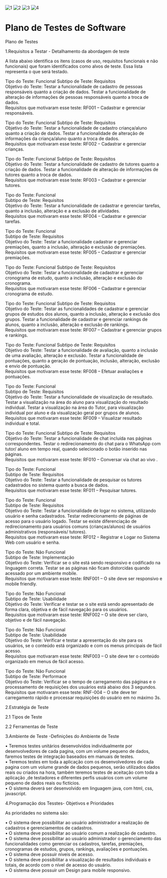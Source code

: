 ![1](https://user-images.githubusercontent.com/81273082/120940755-385f7800-c6f5-11eb-823e-4d74f9402372.JPG)
![2](https://user-images.githubusercontent.com/81273082/120940757-3e555900-c6f5-11eb-83c9-29dd714b2b59.JPG)
![3](https://user-images.githubusercontent.com/81273082/120940760-41e8e000-c6f5-11eb-9a33-2b4e1937ae62.JPG)
![4](https://user-images.githubusercontent.com/81273082/120940766-457c6700-c6f5-11eb-81d9-77751de139b7.JPG)
# Plano de Testes de Software

Plano de Testes


1.Requisitos a Testar - Detalhamento da abordagem de teste    
  
A lista abaixo identifica os itens (casos de uso, requisitos funcionais e não funcionais) que foram identificados como alvos de teste. Essa lista representa o que será testado. 



Tipo do Teste: 	Funcional 
Subtipo de Teste: 	Requisitos  
Objetivo do Teste: 	Testar a funcionalidade de cadastro de pessoas responsáveis quanto a criação de dados. Testar a funcionalidade de alteração de informações de pessoas responsáveis quanto a troca de dados.    
Requisitos que motivaram esse teste: 	RF001 – Cadastrar e gerenciar responsáveis.

Tipo do Teste: 	Funcional 
Subtipo de Teste: 	Requisitos  
Objetivo do Teste: 	Testar a funcionalidade de cadastro criança/aluno quanto a criação de dados. Testar a funcionalidade de alteração de informações da criança/aluno quanto a troca de dados.  
Requisitos que motivaram esse teste:	RF002 – Cadastrar e gerenciar crianças.

Tipo do Teste: 	Funcional 
Subtipo de Teste: 	Requisitos   
Objetivo do Teste: 	Testar a funcionalidade de cadastro de tutores quanto a criação de dados. Testar a funcionalidade de alteração de informações de tutores quanto a troca de dados.   
Requisitos que motivaram esse teste: 	RF003 – Cadastrar e gerenciar tutores.

Tipo do Teste: 	Funcional   
Subtipo de Teste: 	Requisitos   
Objetivo do Teste: 	Testar a funcionalidade de cadastrar e gerenciar tarefas, quanto a inclusão, alteração e a exclusão de atividades.   
Requisitos que motivaram esse teste:	RF004 – Cadastrar e gerenciar tarefas.

Tipo do Teste: 	Funcional   
Subtipo de Teste: 	Requisitos    
Objetivo do Teste: 	Testar a funcionalidade cadastrar e gerenciar premiações, quanto a inclusão, alteração e exclusão de premiações.      
Requisitos que motivaram esse teste:	RF005 – Cadastrar e gerenciar premiações.

Tipo do Teste: 	Funcional 
Subtipo de Teste: 	Requisitos  
Objetivo do Teste: 	Testar a funcionalidade de cadastrar e gerenciar cronograma de estudo, quanto   a inclusão, alteração e exclusão do cronograma.   
Requisitos que motivaram esse teste:	RF006 – Cadastrar e gerenciar cronograma de estudo.

Tipo do Teste: 	Funcional 
Subtipo de Teste: 	Requisitos  
Objetivo do Teste: 	Testar as funcionalidades de cadastrar e gerenciar grupos de estudos dos alunos, quanto a inclusão, alteração e exclusão dos grupos. Testar a funcionalidade de cadastrar e gerenciar rankings de alunos, quanto a inclusão, alteração e exclusão de rankings.   
Requisitos que motivaram esse teste:	RF007 – Cadastrar e gerenciar grupos e rankings.

Tipo do Teste: 	Funcional 
Subtipo de Teste: 	Requisitos    
Objetivo do Teste: 	Testar a funcionalidade de avaliação, quanto a inclusão de uma avaliação, alteração e exclusão. Testar a funcionalidade de pontuações, quanto a geração de pontuação, inclusão, alteração, exclusão e envio de pontuação.   
Requisitos que motivaram esse teste: 	RF008 – Efetuar avaliações e pontuações.

Tipo do Teste: 	Funcional   
Subtipo de Teste: 	Requisitos    
Objetivo do Teste: 	Testar a funcionalidade de visualização de resultado. Testar a visualização na área do aluno para visualização do resultado individual. Testar a visualização na área do Tutor, para visualização individual por aluno e da visualização geral por grupos de alunos.   
Requisitos que motivaram esse teste:	RF009 – Visualizar resultado individual e total.

Tipo do Teste: 	Funcional 
Subtipo de Teste: 	Requisitos  
Objetivo do Teste: 	Testar a funcionalidade de chat incluída nas páginas correspondentes. Testar o redirecionamento do chat para o WhatsApp com tutor/ aluno em tempo real, quando selecionado o botão inserido nas páginas.  
Requisitos que motivaram esse teste:	RF010 – Conversar via chat ao vivo	.

Tipo do Teste: 	Funcional   
Subtipo de Teste: 	Requisitos    
Objetivo do Teste: 	Testar a funcionalidade de pesquisar os tutores cadastrados no sistema quanto a busca de dados.   
Requisitos que motivaram esse teste:	RF011 – Pesquisar tutores.

Tipo do Teste: 	Funcional   
Subtipo de Teste: 	Requisitos    
Objetivo do Teste: 	Testar a funcionalidade de logar no sistema, utilizando usuário e senha cadastrados. Testar redirecionamento de páginas de acesso para o usuário logado. Testar se existe diferenciação de redirecionamento para usuários comuns (crianças/alunos) de usuários administrativos (responsáveis/ tutores).   
Requisitos que motivaram esse teste:	RF012 – Registrar e Logar no Sistema Web com usuário e senha.


Tipo do Teste: 	Não Funcional   
Subtipo de Teste: 	Implementação   
Objetivo do Teste: 	Verificar se o site está sendo responsivo e codificado na linguagem correta. Testar se as páginas não ficam distorcidas quando acessado por um ambiente mobile.   
Requisitos que motivaram esse teste:	RNF001 – O site deve ser responsivo e mobile friendly.

Tipo do Teste: 	Não Funcional   
Subtipo de Teste: 	Usabilidade   
Objetivo do Teste: 	Verificar e testar se o site está sendo apresentado de forma clara, objetiva e de fácil navegação para os usuários.   
Requisitos que motivaram esse teste: 	RNF002 – O site deve ser claro, objetivo e de fácil navegação.

Tipo do Teste: 	Não Funcional   
Subtipo de Teste: 	Usabilidade   
Objetivo do Teste: 	Verificar e testar a apresentação do site para os usuários, se o conteúdo está organizado e com os menus principais de fácil acesso.    
Requisitos que motivaram esse teste:	RNF003 – O site deve ter o conteúdo organizado em menus de fácil acesso.

Tipo do Teste: 	Não Funcional   
Subtipo de Teste: 	Performace    
Objetivo do Teste: 	Verificar se o tempo de carregamento das páginas e o processamento de requisições dos usuários está abaixo dos 3 segundos.    
Requisitos que motivaram esse teste: 	RNF-004 – O site deve ter carregamento rápido e processar requisições do usuário em no máximo 3s.

    
  
    
  
2.Estratégia de Teste
  
  
2.1	Tipos de Teste


2.2 Ferramentas de Teste



3.Ambiente de Teste -Definições do Ambiente de Teste  

• Teremos testes unitários desenvolvidos individualmente por desenvolvedores de cada pagina, com um volume pequeno de dados, faremos testes de integração baseados em manuais de testes.  
• Teremos testes em toda a aplicação com os desenvolvedores de cada pagina com um volume grande de dados pequenos, serão utilizados dados reais ou criados na hora, também teremos testes de aceitação com toda a aplicação ,de testadores e diferentes perfis usuários com um volume pequeno de dados reais ou fictícios.  
• O sistema deverá ser desenvolvido em linguagem java, com html, css, javascript.



4.Programação dos Tesstes- Objetivos e Prioridades

As prioridades no sistema são: 
  
• O sistema deve possibilitar ao usuário administrador a realização de cadastros e gerenciamentos de cadastros.   
• O sistema deve possibilitar ao usuário comum a realização de cadastro.    
• O sistema deve possibilitar ao usuário administrador o gerenciamento das funcionalidades como gerenciar os cadastros, tarefas, premiações, cronogramas de estudos, grupos, rankings, avaliações e pontuações.     
• O sistema deve possuir níveis de acesso.    
• O sistema deve possibilitar a visualização de resultados individuais e totais, de acordo com o nível de acesso do usuário.   
• O sistema deve possuir um Design para mobile responsivo.    

